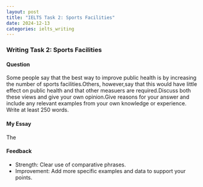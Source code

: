 ```yaml
---
layout: post
title: "IELTS Task 2: Sports Facilities"
date: 2024-12-13
categories: ielts_writing
---
```


### Writing Task 2: Sports Facilities

#### Question
Some people say that the best way to improve public health is by increasing the number of sports facilities.Others, however,say that this would have little effect on public health and that other measuers are required.Discuss both these views and give your own opinion.Give reasons for your answer and include any relevant examples from your own knowledge or experience. Write at least 250 words.

#### My Essay
The

#### Feedback
- Strength: Clear use of comparative phrases.
- Improvement: Add more specific examples and data to support your points.
